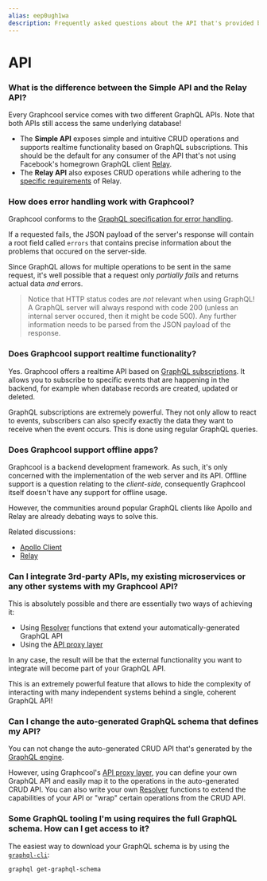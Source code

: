 ```yaml
---
alias: eep0ugh1wa
description: Frequently asked questions about the API that's provided by Graphcool.
---
```


# API

### What is the difference between the Simple API and the Relay API?

Every Graphcool service comes with two different GraphQL APIs. Note that both APIs still access the same underlying database!

- The **Simple API** exposes simple and intuitive CRUD operations and supports realtime functionality based on GraphQL subscriptions. This should be the default for any consumer of the API that's not using Facebook's homegrown GraphQL client [Relay](https://github.com/facebook/relay).
- The **Relay API** also exposes CRUD operations while adhering to the [specific requirements](https://facebook.github.io/relay/docs/graphql-relay-specification.html) of Relay.


### How does error handling work with Graphcool?

Graphcool conforms to the [GraphQL specification for error handling](https://facebook.github.io/graphql/#sec-Errors).

If a requested fails, the JSON payload of the server's response will contain a root field called `errors` that contains precise information about the problems that occured on the server-side.

Since GraphQL allows for multiple operations to be sent in the same request, it's well possible that a request only _partially fails_ and returns actual data _and_ errors.

> Notice that HTTP status codes are _not_ relevant when using GraphQL! A GraphQL server will always respond with code 200 (unless an internal server occured, then it might be code 500). Any further information needs to be parsed from the JSON payload of the response.


### Does Graphcool support realtime functionality?

Yes. Graphcool offers a realtime API based on [GraphQL subscriptions](!alias-aip7oojeiv). It allows you to subscribe to specific events that are happening in the backend, for example when database records are created, updated or deleted.

GraphQL subscriptions are extremely powerful. They not only allow to react to events, subscribers can also specify exactly the data they want to receive when the event occurs. This is done using regular GraphQL queries.


### Does Graphcool support offline apps?

Graphcool is a backend development framework. As such, it's only concerned with the implementation of the web server and its API. Offline support is a question relating to the _client-side_, consequently Graphcool itself doesn't have any support for offline usage.

However, the communities around popular GraphQL clients like Apollo and Relay are already debating ways to solve this. 

Related discussions:

- [Apollo Client](https://github.com/apollographql/apollo-client/issues/424)
- [Relay](https://github.com/facebook/relay/issues/631)


### Can I integrate 3rd-party APIs, my existing microservices or any other systems with my Graphcool API?

This is absolutely possible and there are essentially two ways of achieving it:

- Using [Resolver](!alias-su6wu3yoo2) functions that extend your automatically-generated GraphQL API
- Using the [API proxy layer](!alias-thei2kephu#api-proxy-layer)

In any case, the result will be that the external functionality you want to integrate will become part of your GraphQL API.

This is an extremely powerful feature that allows to hide the complexity of interacting with many independent systems behind a single, coherent GraphQL API!


### Can I change the auto-generated GraphQL schema that defines my API?

You can not change the auto-generated CRUD API that's generated by the [GraphQL engine](!alias-thei2kephu#graphql-engine). 

However, using Graphcool's [API proxy layer](!alias-thei2kephu#api-proxy-layer), you can define your own GraphQL API and easily map it to the operations in the auto-generated CRUD API. You can also write your own [Resolver](!alias-su6wu3yoo2) functions to extend the capabilities of your API or "wrap" certain operations from the CRUD API.


### Some GraphQL tooling I'm using requires the full GraphQL schema. How can I get access to it?

The easiest way to download your GraphQL schema is by using the [`graphql-cli`](https://github.com/graphcool/graphql-cli):


```sh
graphql get-graphql-schema
```

